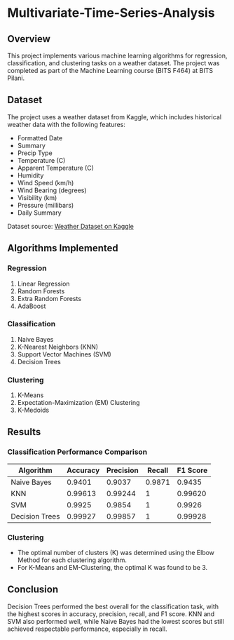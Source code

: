 # Multivariate-Time-Series-Analysis

## Overview
This project implements various machine learning algorithms for regression, classification, and clustering tasks on a weather dataset. The project was completed as part of the Machine Learning course (BITS F464) at BITS Pilani.

## Dataset
The project uses a weather dataset from Kaggle, which includes historical weather data with the following features:
- Formatted Date
- Summary
- Precip Type
- Temperature (C)
- Apparent Temperature (C)
- Humidity
- Wind Speed (km/h)
- Wind Bearing (degrees)
- Visibility (km)
- Pressure (millibars)
- Daily Summary

Dataset source: [Weather Dataset on Kaggle](https://www.kaggle.com/datasets/muthuj7/weather-dataset/data)

## Algorithms Implemented

### Regression
1. Linear Regression
2. Random Forests
3. Extra Random Forests
4. AdaBoost

### Classification
1. Naive Bayes
2. K-Nearest Neighbors (KNN)
3. Support Vector Machines (SVM)
4. Decision Trees

### Clustering
1. K-Means
2. Expectation-Maximization (EM) Clustering
3. K-Medoids

## Results

### Classification Performance Comparison

| Algorithm      | Accuracy | Precision | Recall | F1 Score |
|----------------|----------|-----------|--------|----------|
| Naive Bayes    | 0.9401   | 0.9037    | 0.9871 | 0.9435   |
| KNN            | 0.99613  | 0.99244   | 1      | 0.99620  |
| SVM            | 0.9925   | 0.9854    | 1      | 0.9926   |
| Decision Trees | 0.99927  | 0.99857   | 1      | 0.99928  |

### Clustering
- The optimal number of clusters (K) was determined using the Elbow Method for each clustering algorithm.
- For K-Means and EM-Clustering, the optimal K was found to be 3.

## Conclusion
Decision Trees performed the best overall for the classification task, with the highest scores in accuracy, precision, recall, and F1 score. KNN and SVM also performed well, while Naive Bayes had the lowest scores but still achieved respectable performance, especially in recall.
